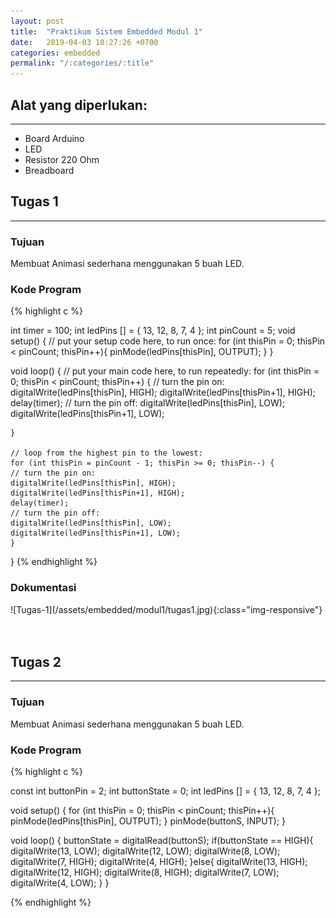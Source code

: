 ```yaml
---
layout: post
title:  "Praktikum Sistem Embedded Modul 1"
date:   2019-04-03 10:27:26 +0700
categories: embedded
permalink: "/:categories/:title"
---
```


<h2>Alat yang diperlukan:</h2>
<hr>

<ul>
    <li>Board Arduino</li>
    <li>LED</li>
    <li>Resistor 220 Ohm</li>
    <li>Breadboard</li>
</ul>

<h2>Tugas 1</h2>
<hr>
<h3>Tujuan</h3>
Membuat Animasi sederhana menggunakan 5 buah LED.

<h3>Kode Program</h3>

{% highlight c %}

int timer = 100;
int ledPins [] = {
    13, 12, 8, 7, 4
};
int pinCount = 5;
void setup() {
    // put your setup code here, to run once:
    for (int thisPin = 0; thisPin < pinCount; thisPin++){
    pinMode(ledPins[thisPin], OUTPUT);
    }
}

void loop() {
    // put your main code here, to run repeatedly:
    for (int thisPin = 0; thisPin < pinCount; thisPin++) {
    // turn the pin on:
    digitalWrite(ledPins[thisPin], HIGH);
    digitalWrite(ledPins[thisPin+1], HIGH);
    delay(timer);
    // turn the pin off:
    digitalWrite(ledPins[thisPin], LOW);
    digitalWrite(ledPins[thisPin+1], LOW);

    }

    // loop from the highest pin to the lowest:
    for (int thisPin = pinCount - 1; thisPin >= 0; thisPin--) {
    // turn the pin on:
    digitalWrite(ledPins[thisPin], HIGH);
    digitalWrite(ledPins[thisPin+1], HIGH);
    delay(timer);
    // turn the pin off:
    digitalWrite(ledPins[thisPin], LOW);
    digitalWrite(ledPins[thisPin+1], LOW);
    }
}
{% endhighlight %}

<h3>Dokumentasi</h3>
![Tugas-1](/assets/embedded/modul1/tugas1.jpg){:class="img-responsive"}
<br><br><br>
<h2>Tugas 2</h2>
<hr>
<h3>Tujuan</h3>
Membuat Animasi sederhana menggunakan 5 buah LED.

<h3>Kode Program</h3>

{% highlight c %}

const int buttonPin = 2;
int buttonState = 0;
int ledPins [] = {
    13, 12, 8, 7, 4
};
                
void setup() {
    for (int thisPin = 0; thisPin < pinCount; thisPin++){
        pinMode(ledPins[thisPin], OUTPUT);
    }
    pinMode(buttonS, INPUT);
}
                
void loop() {
    buttonState = digitalRead(buttonS);
    if(buttonState == HIGH){
        digitalWrite(13, LOW);
        digitalWrite(12, LOW);
        digitalWrite(8, LOW);
        digitalWrite(7, HIGH);
        digitalWrite(4, HIGH);
    }else{
        digitalWrite(13, HIGH);
        digitalWrite(12, HIGH);
        digitalWrite(8, HIGH);
        digitalWrite(7, LOW);
        digitalWrite(4, LOW);
    }
}

{% endhighlight %}